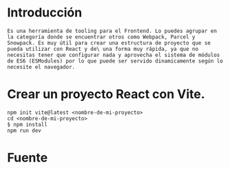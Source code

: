 # Introducción
    Es una herramienta de tooling para el Frontend. Lo puedes agrupar en la categoría donde se encuentrar otros como Webpack, Parcel y Snowpack. Es muy útil para crear una estructura de proyecto que se pueda utilizar con React y de\ una forma muy rápida, ya que no necesitas tener que configurar nada y aprovecha el sistema de módulos de ES6 (ESModules) por lo que puede ser servido dinamicamente según lo necesite el navegador.

# Crear un proyecto React con Vite.
    npm init vite@latest <nombre-de-mi-proyecto>
    cd <nombre-de-mi-proyecto>
    $ npm install
    npm run dev


# Fuente
<!-- https://carlosazaustre.es/react-vite -->
